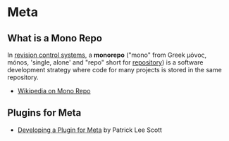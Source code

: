 # Meta

## What is a Mono Repo

In [revision control systems](https://en.wikipedia.org/wiki/Revision_control "Revision control"), a **monorepo** ("mono" from Greek μόνος, mónos, 'single, alone' and "repo" short for [repository](https://en.wikipedia.orgwiki/Repository_(version_control) "Repository (version control)")) is a software development strategy where code for many projects is stored in the same repository.

* [Wikipedia on Mono Repo](https://en.wikipedia.org/wiki/Monorepo)

## Plugins for Meta

* [Developing a Plugin for Meta](https://medium.com/@patrickleet/developing-a-plugin-for-meta-bd2e9c39882d) by Patrick Lee Scott
